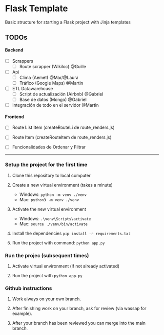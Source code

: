 # Flask Template
Basic structure for starting a Flask project with Jinja templates

## TODOs

#### Backend

- [ ] Scrappers
   - [ ] Route scrapper (Wikiloc) @Guille
   
- [ ] Api
   - [ ] Clima (Aemet) @Mar/@Laura
   - [ ] Tráfico (Google Maps) @Martin

- [ ] ETL Datawarehouse
   - [ ] Script de actualización (Airbnb) @Gabriel
   - [ ] Base de datos (Mongo) @Gabriel

- [ ] Integración de todo en el servidor @Martin

#### Frontend

- [ ] Route List Item (createRouteLi de route_renders.js)
- [ ] Route Item (createRouteItem de route_renders.js)
- [ ] Funcionalidades de Ordenar y Filtrar


---
### Setup the project for the first time

1. Clone this repository to local computer

2. Create a new virtual environment (takes a minute)
    - Windows:  ```python -m venv ./venv```
    - Mac:  ```python3 -m venv ./venv```

3. Activate the new virtual environment
   - Windows:  ```.\venv\Scripts\activate```
   - Mac:  ```source ./venv/bin/activate```

4. Install the dependencies ```pip install -r requirements.txt```

5. Run the project with command: ```python app.py```

### Run the projec (subsequent times)

1. Activate virtual environment (if not already activated)

2. Run the project with ```python app.py```

### Github instructions

1. Work always on your own branch.

2. After finishing work on your branch, ask for review (via wassap for example).

3. After your branch has been reviewed you can merge into the main branch.

